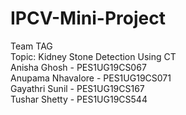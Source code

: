 # IPCV-Mini-Project
Team TAG  
Topic: Kidney Stone Detection Using CT  
Anisha Ghosh - PES1UG19CS067  
Anupama Nhavalore - PES1UG19CS071    
Gayathri Sunil - PES1UG19CS167  
Tushar Shetty - PES1UG19CS544  
